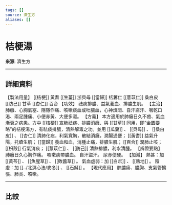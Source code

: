 ```yaml
---
tags: []
source: 濟生方
aliases: []
---
```


# 桔梗湯

**來源**: 濟生方  

---

## 詳細資料
【製法用量】 [[桔梗]] 黃耆 [[生薑]] 浙貝母 [[當歸]] 栝蔞仁 [[薏苡仁]] 桑白皮 [[防己]] 甘草 [[杏仁]] 百合
【功效】
祛痰排膿、益氣養血、排膿生肌。
【主治】
肺癰、心胸氣塞、隱隱作痛、咳嗽痰血或吐膿血，心神煩悶、自汗盜汗、咽乾口渴、兩足腫痛、小便赤黃、大便多澀。
【方義】
本方適用於肺癰日久不癒、氣血漸衰之病患。方中 [[桔梗]] 宣肺祛痰、排膿消癰、與 [[甘草]] 同用，即”金匱要略”的桔梗湯方，有祛痰排膿，清熱解毒之功。並用 [[瓜蔞]] 、 [[貝母]] 、 [[桑白皮]] 、 [[杏仁]] 清肺化痰，利氣寬胸，散結消癰，潤腸通便； [[黃耆]] 益氣升陽，托瘡生肌； [[當歸]] 養血和血，消腫止痛，排膿生肌； [[百合]] 潤肺止咳； [[枳殼]] 行氣消痰； [[薏苡仁]] 、 [[防己]] 清熱排膿，利水清腫。
【辨證要點】
肺癰日久心胸作痛。
咳嗽痰帶膿血。
自汗盜汗。
尿赤便硬。
【加減】
熱甚：加 [[黃芩]] 、 [[魚腥草]] 、 [[敗醬草]] 。
氣血虛弱：加 [[白朮]] 、 [[熟地]] 。
陰虛：加 [[../北溟心法/麥冬]] 、 [[石斛]] 。
【現代應用】
肺膿瘍、膿胸、支氣管擴張、肺炎、咳嗽。

---

## 比較

